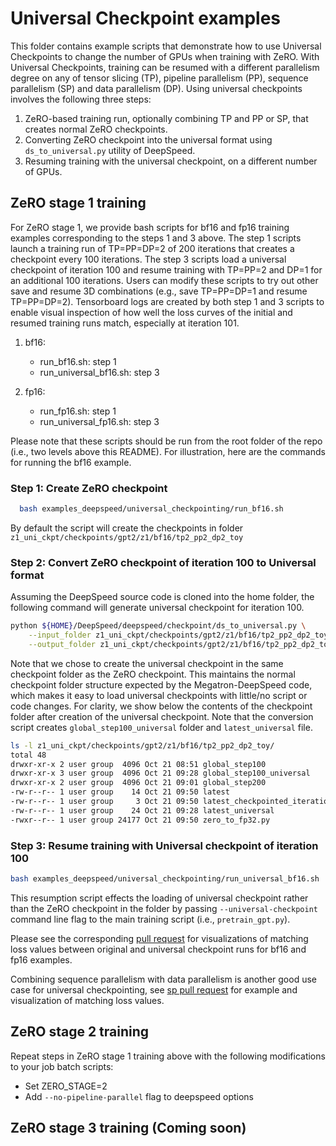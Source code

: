# Universal Checkpoint examples

This folder contains example scripts that demonstrate how to use Universal Checkpoints to change the number of GPUs when training with ZeRO. With Universal Checkpoints, training can be resumed with a different parallelism degree on any of tensor slicing (TP), pipeline parallelism (PP), sequence parallelism (SP) and data parallelism (DP). Using universal checkpoints involves the following three steps:

1. ZeRO-based training run, optionally combining TP and PP or SP, that creates normal ZeRO checkpoints.  
2. Converting ZeRO checkpoint into the universal format using `ds_to_universal.py` utility of DeepSpeed.
3. Resuming training with the universal checkpoint, on a different number of GPUs.

## ZeRO stage 1 training
For ZeRO stage 1, we provide bash scripts for bf16 and fp16 training examples corresponding to the steps 1 and 3 above. The step 1 scripts launch a training run of TP=PP=DP=2 of 200 iterations that creates a checkpoint every 100 iterations. The step 3 scripts load a universal checkpoint of iteration 100 and resume training with TP=PP=2 and DP=1 for an additional 100 iterations. Users can modify these scripts to try out other save and resume 3D combinations (e.g., save TP=PP=DP=1 and resume TP=PP=DP=2). Tensorboard logs are created by both step 1 and 3 scripts to enable visual inspection of how well the loss curves of the initial and resumed training runs match, especially at iteration 101.  

1.  bf16:
    * run_bf16.sh: step 1
    * run_universal_bf16.sh: step 3

2. fp16:
    * run_fp16.sh: step 1 
    * run_universal_fp16.sh: step 3

Please note that these scripts should be run from the root folder of the repo (i.e., two levels above this README). For illustration, here are the commands for running the bf16 example. 

### Step 1: Create ZeRO checkpoint
```bash 
  bash examples_deepspeed/universal_checkpointing/run_bf16.sh 
```
By default the script will create the checkpoints in folder `z1_uni_ckpt/checkpoints/gpt2/z1/bf16/tp2_pp2_dp2_toy`

### Step 2: Convert ZeRO checkpoint of iteration 100 to Universal format
Assuming the DeepSpeed source code is cloned into the home folder, the following command will generate universal checkpoint for iteration 100. 

```bash
python ${HOME}/DeepSpeed/deepspeed/checkpoint/ds_to_universal.py \
    --input_folder z1_uni_ckpt/checkpoints/gpt2/z1/bf16/tp2_pp2_dp2_toy/global_step100 \
    --output_folder z1_uni_ckpt/checkpoints/gpt2/z1/bf16/tp2_pp2_dp2_toy/global_step100_universal
```
Note that we chose to create the universal checkpoint in the same checkpoint folder as the ZeRO checkpoint. This maintains the normal checkpoint folder structure expected by the Megatron-DeepSpeed code, which makes it easy to load universal checkpoints with little/no script or code changes. For clarity, we show below the contents of the checkpoint folder after creation of the universal checkpoint. Note that the conversion script creates `global_step100_universal` folder and `latest_universal` file.   

```bash
ls -l z1_uni_ckpt/checkpoints/gpt2/z1/bf16/tp2_pp2_dp2_toy/
total 48
drwxr-xr-x 2 user group  4096 Oct 21 08:51 global_step100
drwxr-xr-x 3 user group  4096 Oct 21 09:28 global_step100_universal
drwxr-xr-x 2 user group  4096 Oct 21 09:01 global_step200
-rw-r--r-- 1 user group    14 Oct 21 09:50 latest
-rw-r--r-- 1 user group     3 Oct 21 09:50 latest_checkpointed_iteration.txt
-rw-r--r-- 1 user group    24 Oct 21 09:28 latest_universal
-rwxr--r-- 1 user group 24177 Oct 21 09:50 zero_to_fp32.py
```

### Step 3: Resume training with Universal checkpoint of iteration 100
```bash 
bash examples_deepspeed/universal_checkpointing/run_universal_bf16.sh
```
This resumption script effects the loading of universal checkpoint rather than the ZeRO checkpoint in the folder by passing `--universal-checkpoint` command line flag to the main training script (i.e., `pretrain_gpt.py`). 

Please see the corresponding [pull request](https://github.com/microsoft/Megatron-DeepSpeed/pull/265) for visualizations of matching loss values between original and universal checkpoint runs for bf16 and fp16 examples. 

Combining sequence parallelism with data parallelism is another good use case for universal checkpointing, see [sp pull request](https://github.com/microsoft/DeepSpeed/pull/4752) for example and visualization of matching loss values.

## ZeRO stage 2 training 
Repeat steps in ZeRO stage 1 training above with the following modifications to your job batch scripts:
* Set ZERO_STAGE=2 
* Add `--no-pipeline-parallel` flag to deepspeed options  

## ZeRO stage 3 training (**Coming soon**)
